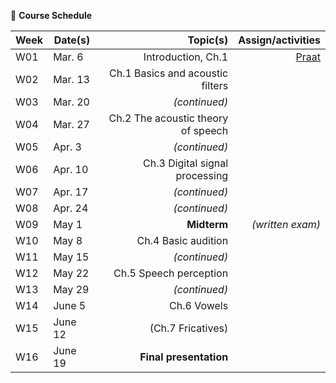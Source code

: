 🌱 **Course Schedule**

| Week | Date(s) | Topic(s) | Assign/activities |
|------|------|----------:|--------:|
|  W01    | Mar. 6     |Introduction, Ch.1| [Praat](https://www.fon.hum.uva.nl/praat/)|
|  W02    | Mar. 13 | Ch.1 Basics and acoustic filters |        |
|  W03    | Mar. 20 | _(continued)_         |        |
|  W04    | Mar. 27 | Ch.2 The acoustic theory of speech |        |
|  W05    | Apr. 3 | _(continued)_ |        |
|  W06    | Apr. 10 |  Ch.3 Digital signal processing |        |
|  W07    | Apr. 17 |  _(continued)_ |        |
|  W08    | Apr. 24 | _(continued)_  |        |
|  W09    | May 1 | **Midterm** | _(written exam)_ |
|  W10    | May 8 |   Ch.4 Basic audition |        |
|  W11    | May 15 | _(continued)_ |        |
|  W12    | May 22 | Ch.5 Speech perception |        |
|  W13    | May 29 | _(continued)_  |        |
|  W14    | June 5 | Ch.6 Vowels  |        |
|  W15    | June 12 | (Ch.7 Fricatives) |        |
|  W16    | June 19 |**Final presentation** |        |
